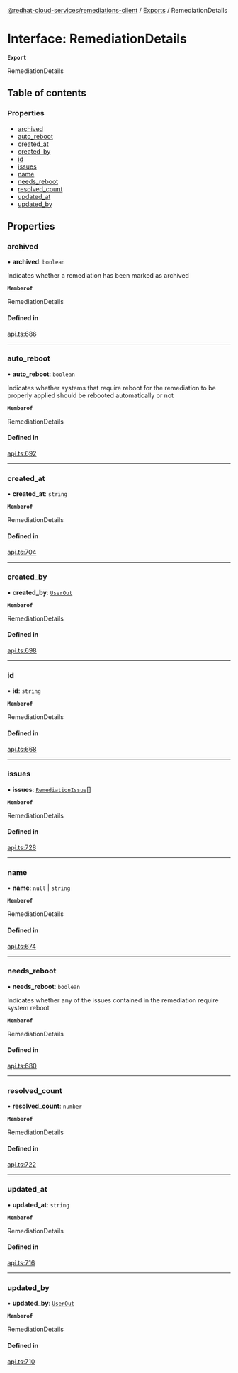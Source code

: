 [@redhat-cloud-services/remediations-client](../README.md) / [Exports](../modules.md) / RemediationDetails

# Interface: RemediationDetails

**`Export`**

RemediationDetails

## Table of contents

### Properties

- [archived](RemediationDetails.md#archived)
- [auto\_reboot](RemediationDetails.md#auto_reboot)
- [created\_at](RemediationDetails.md#created_at)
- [created\_by](RemediationDetails.md#created_by)
- [id](RemediationDetails.md#id)
- [issues](RemediationDetails.md#issues)
- [name](RemediationDetails.md#name)
- [needs\_reboot](RemediationDetails.md#needs_reboot)
- [resolved\_count](RemediationDetails.md#resolved_count)
- [updated\_at](RemediationDetails.md#updated_at)
- [updated\_by](RemediationDetails.md#updated_by)

## Properties

### archived

• **archived**: `boolean`

Indicates whether a remediation has been marked as archived

**`Memberof`**

RemediationDetails

#### Defined in

[api.ts:686](https://github.com/RedHatInsights/javascript-clients/blob/main/packages/remediations/api.ts#L686)

___

### auto\_reboot

• **auto\_reboot**: `boolean`

Indicates whether systems that require reboot for the remediation to be properly applied should be rebooted automatically or not

**`Memberof`**

RemediationDetails

#### Defined in

[api.ts:692](https://github.com/RedHatInsights/javascript-clients/blob/main/packages/remediations/api.ts#L692)

___

### created\_at

• **created\_at**: `string`

**`Memberof`**

RemediationDetails

#### Defined in

[api.ts:704](https://github.com/RedHatInsights/javascript-clients/blob/main/packages/remediations/api.ts#L704)

___

### created\_by

• **created\_by**: [`UserOut`](UserOut.md)

**`Memberof`**

RemediationDetails

#### Defined in

[api.ts:698](https://github.com/RedHatInsights/javascript-clients/blob/main/packages/remediations/api.ts#L698)

___

### id

• **id**: `string`

**`Memberof`**

RemediationDetails

#### Defined in

[api.ts:668](https://github.com/RedHatInsights/javascript-clients/blob/main/packages/remediations/api.ts#L668)

___

### issues

• **issues**: [`RemediationIssue`](RemediationIssue.md)[]

**`Memberof`**

RemediationDetails

#### Defined in

[api.ts:728](https://github.com/RedHatInsights/javascript-clients/blob/main/packages/remediations/api.ts#L728)

___

### name

• **name**: ``null`` \| `string`

**`Memberof`**

RemediationDetails

#### Defined in

[api.ts:674](https://github.com/RedHatInsights/javascript-clients/blob/main/packages/remediations/api.ts#L674)

___

### needs\_reboot

• **needs\_reboot**: `boolean`

Indicates whether any of the issues contained in the remediation require system reboot

**`Memberof`**

RemediationDetails

#### Defined in

[api.ts:680](https://github.com/RedHatInsights/javascript-clients/blob/main/packages/remediations/api.ts#L680)

___

### resolved\_count

• **resolved\_count**: `number`

**`Memberof`**

RemediationDetails

#### Defined in

[api.ts:722](https://github.com/RedHatInsights/javascript-clients/blob/main/packages/remediations/api.ts#L722)

___

### updated\_at

• **updated\_at**: `string`

**`Memberof`**

RemediationDetails

#### Defined in

[api.ts:716](https://github.com/RedHatInsights/javascript-clients/blob/main/packages/remediations/api.ts#L716)

___

### updated\_by

• **updated\_by**: [`UserOut`](UserOut.md)

**`Memberof`**

RemediationDetails

#### Defined in

[api.ts:710](https://github.com/RedHatInsights/javascript-clients/blob/main/packages/remediations/api.ts#L710)
